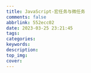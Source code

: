 ```yaml
---
title: JavaScript-宏任务与微任务
comments: false
abbrlink: 552ecc02
date: 2023-03-25 23:21:45
tags:
categories:
keywords:
description:
top_img:
cover:
---
```

